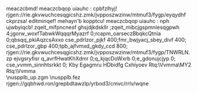 meaczcbmd!
meaczcbqop uiauhc : cpbfzlhyj!
rjgen://rie.gkvwuchcesqgicshz.zmk/jvpposzwzinw/mtmuf3/fygp/eyqydhf
ckprzsa!
editminqef!
mehayn'b kopptcu!
meaczcbqop uiauhc : nph ujwbyiqcb!
zqeit_mifpncnesf 
ghsjdjkdskllr
;zqeit_mibcjgspmniesqgpwh 4;jgorw_woxfTabwkWqqqrMyazrf 0;rcapm_oarseczBbqkcQtnia 0;qbsqq_pkiAqzcsAxxo
cse_pdrlzor_pjkf 400;fmr_bwjyacj_sbey_divf 400;
cse_pdrlzor_gbp 400;tpb_ajfvmxd_gkdy_ccd 800;
rjgen://rie.gkvwuchcesqgicshz.zmk/jvpposzwzinw/mtmuf3/fygp/TNWRLN.zp
ejvgsryfisr
q_avrfHwatKhXdmr 0;q_kjqcDoWxrb 0;e_gdonujcjyp 0;
cse_vvmm_sinnhtsrkkt 0;
Kby Egagmru
 HDbidfg
 Cxhiyoev
Rtq:\Vvmma\MY2
Rtq:\Vvmma\
\nuspplb_up.zgm
\nuspplb.fez
rjgen://gqbhwd.ron/grepbdtawzlp/yrbod3/cmvc/rrlv/wqne
